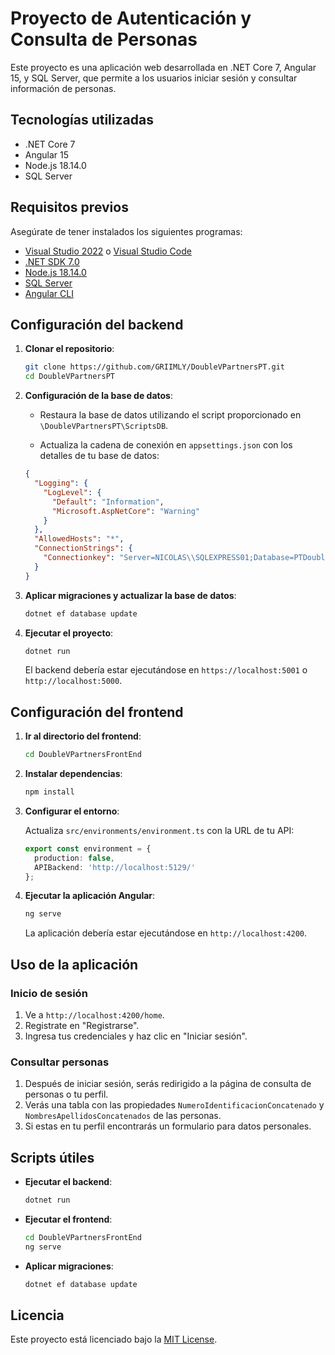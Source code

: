 # Proyecto de Autenticación y Consulta de Personas

Este proyecto es una aplicación web desarrollada en .NET Core 7, Angular 15, y SQL Server, que permite a los usuarios iniciar sesión y consultar información de personas. 

## Tecnologías utilizadas

- .NET Core 7
- Angular 15
- Node.js 18.14.0
- SQL Server

## Requisitos previos

Asegúrate de tener instalados los siguientes programas:

- [Visual Studio 2022](https://visualstudio.microsoft.com/) o [Visual Studio Code](https://code.visualstudio.com/)
- [.NET SDK 7.0](https://dotnet.microsoft.com/download/dotnet/7.0)
- [Node.js 18.14.0](https://nodejs.org/download/release/v18.14.0/)
- [SQL Server](https://www.microsoft.com/en-us/sql-server/sql-server-downloads)
- [Angular CLI](https://cli.angular.io/)

## Configuración del backend

1. **Clonar el repositorio**:

    ```bash
    git clone https://github.com/GRIIMLY/DoubleVPartnersPT.git
    cd DoubleVPartnersPT
    ```

2. **Configuración de la base de datos**:

    - Restaura la base de datos utilizando el script proporcionado en `\DoubleVPartnersPT\ScriptsDB`.

    - Actualiza la cadena de conexión en `appsettings.json` con los detalles de tu base de datos:

    ```json
    {
      "Logging": {
        "LogLevel": {
          "Default": "Information",
          "Microsoft.AspNetCore": "Warning"
        }
      },
      "AllowedHosts": "*",
      "ConnectionStrings": {
        "Connectionkey": "Server=NICOLAS\\SQLEXPRESS01;Database=PTDoublePartners;User Id=AdminPartner;password=21sadf2342;TrustServerCertificate=True;MultipleActiveResultSets=true;"
      }
    }
    ```

3. **Aplicar migraciones y actualizar la base de datos**:

    ```bash
    dotnet ef database update
    ```

4. **Ejecutar el proyecto**:

    ```bash
    dotnet run
    ```

    El backend debería estar ejecutándose en `https://localhost:5001` o `http://localhost:5000`.

## Configuración del frontend

1. **Ir al directorio del frontend**:

    ```bash
    cd DoubleVPartnersFrontEnd
    ```

2. **Instalar dependencias**:

    ```bash
    npm install
    ```

3. **Configurar el entorno**:

    Actualiza `src/environments/environment.ts` con la URL de tu API:

    ```typescript
    export const environment = {
      production: false,
      APIBackend: 'http://localhost:5129/'
    };
    ```

4. **Ejecutar la aplicación Angular**:

    ```bash
    ng serve
    ```

    La aplicación debería estar ejecutándose en `http://localhost:4200`.

## Uso de la aplicación

### Inicio de sesión

1. Ve a `http://localhost:4200/home`.
2. Registrate en "Registrarse".
2. Ingresa tus credenciales y haz clic en "Iniciar sesión".

### Consultar personas

1. Después de iniciar sesión, serás redirigido a la página de consulta de personas o tu perfil.
2. Verás una tabla con las propiedades `NumeroIdentificacionConcatenado` y `NombresApellidosConcatenados` de las personas.
2. Si estas en tu perfil encontrarás un formulario para datos personales.


## Scripts útiles

- **Ejecutar el backend**:

    ```bash
    dotnet run
    ```

- **Ejecutar el frontend**:

    ```bash
    cd DoubleVPartnersFrontEnd
    ng serve
    ```

- **Aplicar migraciones**:

    ```bash
    dotnet ef database update
    ```



## Licencia

Este proyecto está licenciado bajo la [MIT License](LICENSE).


